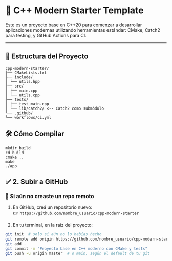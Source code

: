 # 🚀 C++ Modern Starter Template

Este es un proyecto base en C++20 para comenzar a desarrollar aplicaciones modernas utilizando herramientas estándar: CMake, Catch2 para testing, y GitHub Actions para CI.

---

## 📁 Estructura del Proyecto
```
cpp-modern-starter/
├── CMakeLists.txt
├── include/
│ └── utils.hpp
├── src/
│ ├── main.cpp
│ └── utils.cpp
├── tests/
│ ├── test_main.cpp
│ └── lib/catch2/ <-- Catch2 como submódulo
└── .github/
└── workflows/ci.yml
```

## 🛠️ Cómo Compilar

```
mkdir build
cd build
cmake ..
make
./app
```


## ✅ 2. Subir a GitHub

### 📌 Si aún no creaste un repo remoto

1. En GitHub, creá un repositorio nuevo:  
   👉 `https://github.com/nombre_usuario/cpp-modern-starter`

2. En tu terminal, en la raíz del proyecto:

```bash
git init  # solo si aún no lo habías hecho
git remote add origin https://github.com/nombre_usuario/cpp-modern-starter.git
git add .
git commit -m "Proyecto base en C++ moderno con CMake y tests"
git push -u origin master  # o main, según el default de tu git
```